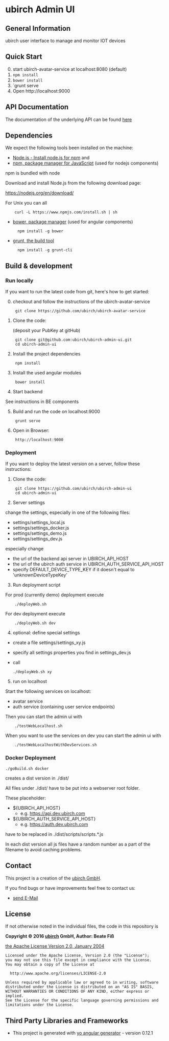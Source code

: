 # ubirch Admin UI

## General Information

ubirch user interface to manage and monitor IOT devices

## Quick Start

0. start ubirch-avatar-service at localhost:8080 (default)
1. `npm install`
2. `bower install`
3. `grunt serve
4. Open http://localhost:9000

## API Documentation

The documentation of the underlying API can be found [here](http://developer.ubirch.com/docs/api)

## Dependencies

We expect the following tools been installed on the machine:

* [Node.js - Install node.js for npm](https://docs.npmjs.com/getting-started/installing-node) and
* [npm, package manager for JavaScript](https://www.npmjs.com) (used for nodejs components)

npm is bundled with node

Download and install Node.js from the following download page:

https://nodejs.org/en/download/

For Unix you can all

        curl -L https://www.npmjs.com/install.sh | sh


* [bower, package manager](http://gruntjs.com) (used for angular components)
  
        npm install -g bower

* [grunt, the build tool](http://gruntjs.com)

        npm install -g grunt-cli

## Build & development

### Run locally

If you want to run the latest code from git, here's how to get started:

0. checkout and follow the instructions of the ubirch-avatar-service

        git clone https://github.com/ubirch/ubirch-avatar-service

1. Clone the code:

    (deposit your PubKey at gitHub) 

        git clone git@github.com:ubirch/ubirch-admin-ui.git
        cd ubirch-admin-ui

2. Install the project dependencies

        npm install

3. Install the used angular modules

        bower install

4. Start backend

See instructions in BE components

5. Build and run the code on localhost:9000

        grunt serve

6. Open in Browser:

        http://localhost:9000

### Deployment

If you want to deploy the latest version on a server, follow these instructions:

1. Clone the code:

        git clone https://github.com/ubirch/ubirch-admin-ui
        cd ubirch-admin-ui

2. Server settings

  change the settings, especially in one of the following files:
   
  *  settings/settings_local.js
  *  settings/settings_docker.js
  *  settings/settings_demo.js
  *  settings/settings_dev.js
  
  especially change 
  
  * the url of the backend api server in UBIRCH_API_HOST
  * the url of the ubirch auth service in UBIRCH_AUTH_SERVICE_API_HOST
  * specify DEFAULT_DEVICE_TYPE_KEY if it doesn't equal to 'unknownDeviceTypeKey'
  
3. Run deployment script

For prod (currently demo) deployment execute

        ./deployWeb.sh

For dev deployment execute

        ./deployWeb.sh dev

4. optional: define special settings
  
  * create a file settings/settings_xy.js
  * specify all settings properties you find in settings_dev.js
  * call

        ./deployWeb.sh xy
        
5. run on localhost

Start the following services on localhost:

  * avatar service
  * auth service (containing user service endpoints)
  
Then you can start the admin ui with

        ./testWebLocalhost.sh
                
When you want to use the services on dev you can start the admin ui with

        ./testWebLocalhostWithDevServices.sh

### Docker Deployment

```
./goBuild.sh docker
```

creates a dist version in ./dist/

All files under ./dist/ have to be put into a webserver root folder.

These placeholder: 

* ${UBIRCH_API_HOST}
  * e.g. https://api.dev.ubirch.com
* ${UBIRCH_AUTH_SERVICE_API_HOST}
  * e.g. https://auth.dev.ubirch.com

have to be replaced in ./dist/scripts/scripts.*.js

In each dist version all js files have a random number as a part of the filename to avoid caching problems. 

## Contact

This project is a creation of the [ubirch GmbH](http://www.ubirch.com).

If you find bugs or have improvements feel free to contact us:

* [send E-Mail](mailto:release@ubirch.com)

## License

If not otherwise noted in the individual files, the code in this repository is

__Copyright &copy; 2016 [ubirch](http://ubirch.com) GmbH, Author: Beate Fiß__

[the Apache License Version 2.0, January 2004](LICENSE)
```
Licensed under the Apache License, Version 2.0 (the "License");
you may not use this file except in compliance with the License.
You may obtain a copy of the License at

  http://www.apache.org/licenses/LICENSE-2.0

Unless required by applicable law or agreed to in writing, software
distributed under the License is distributed on an "AS IS" BASIS,
WITHOUT WARRANTIES OR CONDITIONS OF ANY KIND, either express or implied.
See the License for the specific language governing permissions and
limitations under the License.
```

## Third Party Libraries and Frameworks

* This project is generated with [yo angular generator](https://github.com/yeoman/generator-angular) - version 0.12.1
